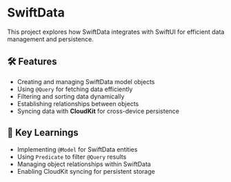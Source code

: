# SwiftData

This project explores how SwiftData integrates with SwiftUI for efficient data management and persistence.

## 🛠 Features
- Creating and managing SwiftData model objects
- Using `@Query` for fetching data efficiently
- Filtering and sorting data dynamically
- Establishing relationships between objects
- Syncing data with **CloudKit** for cross-device persistence

## 📌 Key Learnings
- Implementing `@Model` for SwiftData entities
- Using `Predicate` to filter `@Query` results
- Managing object relationships within SwiftData
- Enabling CloudKit syncing for persistent storage

